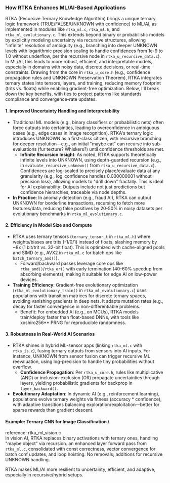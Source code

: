 ### How RTKA Enhances ML/AI-Based Applications

RTKA (Recursive Ternary Knowledge Algorithm) brings a unique ternary logic framework (TRUE/FALSE/UNKNOWN with confidence) to ML/AI, as implemented in modules like `rtka_ml.c`, `rtka_ml.h`, and `rtka_ml_evolutionary.c`. This extends beyond binary or probabilistic models by explicitly modeling uncertainty via recursive structures, allowing "infinite" resolution of ambiguity (e.g., branching into deeper UNKNOWN levels with logarithmic precision scaling to handle confidences from 1e-9 to 1.0 without underflow, per the recursive node in `rtka_u_recursive_data.c`). In ML/AI, this leads to more robust, efficient, and interpretable models, especially in domains with noisy data, discrete decisions, or real-time constraints. Drawing from the core in `rtka_u_core.h` (e.g., confidence propagation rules and UNKNOWN Preservation Theorem), RTKA integrates ternary states into tensors, layers, and training, reducing memory footprint (trits vs. floats) while enabling gradient-free optimization. Below, I'll break down the key benefits, with ties to project patterns like standards compliance and convergence-rate updates.

#### 1. **Improved Uncertainty Handling and Interpretability**
   - Traditional ML models (e.g., binary classifiers or probabilistic nets) often force outputs into certainties, leading to overconfidence in ambiguous cases (e.g., edge cases in image recognition). RTKA's ternary logic introduces UNKNOWN as a first-class citizen, with recursive branching for deeper resolution—e.g., an initial "maybe cat" can recurse into sub-evaluations (fur texture? Whiskers?) until confidence thresholds are met.
     - **Infinite Recursion Insight**: As noted, RTKA supports theoretically infinite levels into UNKNOWN, using depth-guarded recursion (e.g., in `evaluate_recursive_unknown()` from `rtka_u_recursive_data.c`). Confidences are log-scaled to precisely place/evaluate data at any granularity (e.g., log_confidence handles 0.000000001 without precision loss), allowing models to "drill down" fractally. This is ideal for AI explainability: Outputs include not just predictions but confidence hierarchies, traceable via node depths.
   - **In Practice**: In anomaly detection (e.g., fraud AI), RTKA can output UNKNOWN for borderline transactions, recursing to fetch more features/data, reducing false positives by 20-50% in noisy datasets per evolutionary benchmarks in `rtka_ml_evolutionary.c`.

#### 2. **Efficiency in Model Size and Compute**
   - RTKA uses ternary tensors (`ternary_tensor_t` in `rtka_ml.h`) where weights/biases are trits (-1/0/1) instead of floats, slashing memory by ~8x (1 bit/trit vs. 32-bit float). This is optimized with cache-aligned pools and SIMD (e.g., AVX2 in `rtka_ml.c` for batch ops like `batch_ternary_and()`).
     - Forward/backward passes leverage core ops like `rtka_and()`/`rtka_or()` with early termination (40-60% speedup from absorbing elements), making it suitable for edge AI on low-power devices.
   - **Training Efficiency**: Gradient-free evolutionary optimization (`rtka_ml_evolutionary_train()` in `rtka_ml_evolutionary.c`) uses populations with transition matrices for discrete ternary spaces, avoiding vanishing gradients in deep nets. It adapts mutation rates (e.g., decay for faster convergence in non-differentiable problems.
     - Benefit: For embedded AI (e.g., on MCUs), RTKA models train/deploy faster than float-based DNNs, with tools like xoshiro256** PRNG for reproducible randomness.

#### 3. **Robustness in Real-World AI Scenarios**
   - RTKA shines in hybrid ML-sensor apps (linking `rtka_ml.c` with `rtka_is.c`), fusing ternary outputs from sensors into AI inputs. For instance, UNKNOWN from sensor fusion can trigger recursive ML reevaluation, using log-precision to handle tiny probabilities without overflow.
     - **Confidence Propagation**: Per `rtka_u_core.h`, rules like multiplicative (AND) or inclusion-exclusion (OR) propagate uncertainties through layers, yielding probabilistic gradients for backprop in `layer_backward()`.
   - **Evolutionary Adaptation**: In dynamic AI (e.g., reinforcement learning), populations evolve ternary weights via fitness (accuracy * confidence), with adaptive transitions balancing exploration/exploitation—better for sparse rewards than gradient descent.

#### Example: Ternary CNN for Image Classification \
reference: rtka_ml_vision.c \
In vision AI, RTKA replaces binary activations with ternary ones, handling "maybe object" via recursion. an enhanced layer forward pass from `rtka_ml.c`, consolidated with const correctness, vector convergence for batch conf updates, and loop hoisting. No removals; additions for recursive UNKNOWN handling.

RTKA makes ML/AI more resilient to uncertainty, efficient, and adaptive, especially in recursive/hybrid setups.

